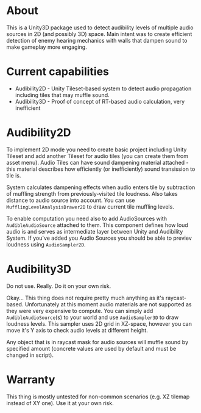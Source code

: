 # About
This is a Unity3D package used to detect audibility levels of multiple audio sources in 2D (and possibly 3D) space.
Main intent was to create efficient detection of enemy hearing mechanics with walls that dampen sound to make gameplay more engaging.

# Current capabilities
* Audibility2D - Unity Tileset-based system to detect audio propagation including tiles that may muffle sound.
* Audibility3D - Proof of concept of RT-based audio calculation, very inefficient

# Audibility2D
To implement 2D mode you need to create basic project including Unity Tileset and add another Tileset for audio tiles (you can create them from asset menu).
Audio Tiles can have sound dampening material attached - this material describes how efficiently (or inefficiently) sound transission to tile is.

System calculates dampening effects when audio enters tile by subtraction of muffling strength from previously-visited tile loudness. Also takes distance to audio source into account.
You can use `MufflingLevelAnalysisDrawer2D` to draw current tile muffling levels.

To enable computation you need also to add AudioSources with `AudibleAudioSource` attached to them. This component defines how loud audio is and serves as intermediate layer between Unity and Audibility System.
If you've added you Audio Sources you should be able to previev loudness using `AudioSampler2D`.

# Audibility3D
Do not use. Really. Do it on your own risk.

Okay... This thing does not require pretty much anything as it's raycast-based. Unfortunately at this moment audio materials are not supported as they were very expensive to compute.
You can simply add `AudibleAudioSource`(s) to your world and use `AudioSampler3D` to draw loudness levels. This sampler uses 2D grid in XZ-space, however you can move it's Y axis to check audio levels at different height.

Any object that is in raycast mask for audio sources will muffle sound by specified amount (concrete values are used by default and must be changed in script).

# Warranty
This thing is mostly untested for non-common scenarios (e.g. XZ tilemap instead of XY one). Use it at your own risk.
